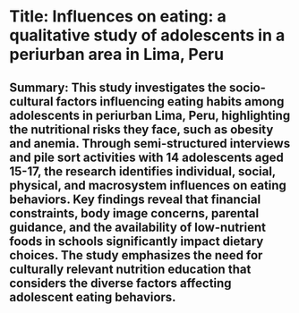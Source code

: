 # Title: Influences on eating: a qualitative study of adolescents in a periurban area in Lima, Peru

## Summary: This study investigates the socio-cultural factors influencing eating habits among adolescents in periurban Lima, Peru, highlighting the nutritional risks they face, such as obesity and anemia. Through semi-structured interviews and pile sort activities with 14 adolescents aged 15-17, the research identifies individual, social, physical, and macrosystem influences on eating behaviors. Key findings reveal that financial constraints, body image concerns, parental guidance, and the availability of low-nutrient foods in schools significantly impact dietary choices. The study emphasizes the need for culturally relevant nutrition education that considers the diverse factors affecting adolescent eating behaviors.